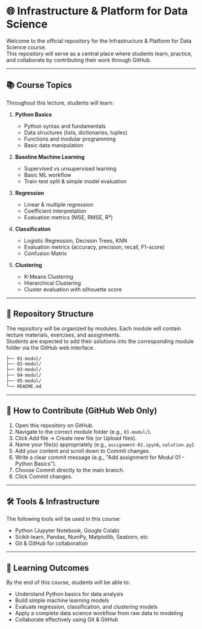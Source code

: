 # 🌐 Infrastructure & Platform for Data Science

Welcome to the official repository for the Infrastructure & Platform for Data Science course.  
This repository will serve as a central place where students learn, practice, and collaborate by contributing their work through GitHub.

---

## 📚 Course Topics
Throughout this lecture, students will learn:

1. **Python Basics**
	- Python syntax and fundamentals  
	- Data structures (lists, dictionaries, tuples)  
	- Functions and modular programming  
	- Basic data manipulation  

2. **Baseline Machine Learning**
	- Supervised vs unsupervised learning  
	- Basic ML workflow  
	- Train-test split & simple model evaluation  

3. **Regression**
	- Linear & multiple regression  
	- Coefficient interpretation  
	- Evaluation metrics (MSE, RMSE, R²)  

4. **Classification**
	- Logistic Regression, Decision Trees, KNN  
	- Evaluation metrics (accuracy, precision, recall, F1-score)  
	- Confusion Matrix  

5. **Clustering**
	- K-Means Clustering  
	- Hierarchical Clustering  
	- Cluster evaluation with silhouette score  

---

## 📂 Repository Structure
The repository will be organized by modules. Each module will contain lecture materials, exercises, and assignments.  
Students are expected to add their solutions into the corresponding module folder via the GitHub web interface.

```bash
├── 01-modul/
├── 02-modul/
├── 03-modul/
├── 04-modul/
├── 05-modul/
└── README.md
```

---

## 🚀 How to Contribute (GitHub Web Only)

1. Open this repository on GitHub.
2. Navigate to the correct module folder (e.g., `01-modul/`).
3. Click Add file → Create new file (or Upload files).
4. Name your file(s) appropriately (e.g., `assignment-01.ipynb`, `solution.py`).
5. Add your content and scroll down to Commit changes.
6. Write a clear commit message (e.g., "Add assignment for Modul 01 - Python Basics").
7. Choose Commit directly to the main branch.
8. Click Commit changes.

---

## 🛠️ Tools & Infrastructure

The following tools will be used in this course:

- Python (Jupyter Notebook, Google Colab)
- Scikit-learn, Pandas, NumPy, Matplotlib, Seaborn, etc
- Git & GitHub for collaboration

---

## 🎯 Learning Outcomes

By the end of this course, students will be able to:

- Understand Python basics for data analysis
- Build simple machine learning models
- Evaluate regression, classification, and clustering models
- Apply a complete data science workflow from raw data to modeling
- Collaborate effectively using Git & GitHub

